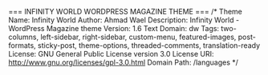 === INFINITY WORLD WORDPRESS MAGAZINE THEME ===
/*
Theme Name: Infinity World
Author: Ahmad Wael
Description: Infinity World - WordPress Magazine theme
Version: 1.6
Text Domain: dw
Tags: two-columns, left-sidebar, right-sidebar, custom-menu, featured-images, post-formats, sticky-post, theme-options, threaded-comments, translation-ready
License: GNU General Public License version 3.0
License URI: http://www.gnu.org/licenses/gpl-3.0.html
Domain Path: /languages
*/
